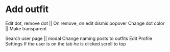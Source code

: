 # Add outfit

<!-- TODO -->

Edit dot, remove dot || On remove, on edit dismis popover
Change dot color || Make transparent

<!-- TODO -->

Search user page || modal
Change naming posts to outfits
Edit Profile
Settings
If the user is on the tab he is clicked scroll to top

